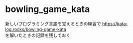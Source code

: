 # bowling_game_kata

新しいプログラミング言語を覚えるときの練習で
https://kata-log.rocks/bowling-game-kata  
を解いたときの記録を残しておく
